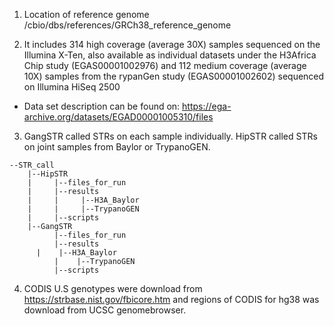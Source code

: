 1. Location of reference genome
/cbio/dbs/references/GRCh38_reference_genome

2. It includes 314 high coverage (average 30X) samples sequenced on the
Illumina X-Ten, also available as individual datasets under the H3Africa Chip
study (EGAS00001002976) and 112 medium coverage (average 10X) samples from the
rypanGen study (EGAS00001002602) sequenced on Illumina HiSeq 2500 
* Data set description can be found on: https://ega-archive.org/datasets/EGAD00001005310/files


3. GangSTR called STRs on each sample individually. HipSTR called STRs on joint samples from Baylor or TrypanoGEN.

```
--STR_call
    |--HipSTR
    |     |--files_for_run
    |     |--results
    |     |     |--H3A_Baylor
    |     |     |--TrypanoGEN
    |     |--scripts
    |--GangSTR
          |--files_for_run
          |--results
	  |    |--H3A_Baylor
          |    |--TrypanoGEN
          |--scripts 
```
4. CODIS U.S genotypes were download from https://strbase.nist.gov/fbicore.htm and regions of CODIS for hg38 was download from UCSC genomebrowser. 
